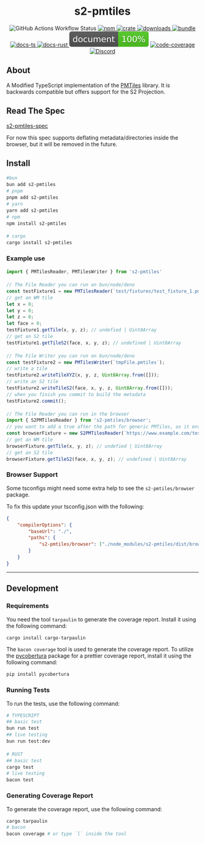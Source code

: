 <h1 style="text-align: center;">
    <div align="center">s2-pmtiles</div>
</h1>

<p align="center">
  <img src="https://img.shields.io/github/actions/workflow/status/Open-S2/s2-pmtiles/test.yml?logo=github" alt="GitHub Actions Workflow Status">
  <a href="https://npmjs.org/package/s2-pmtiles">
    <img src="https://img.shields.io/npm/v/s2-pmtiles.svg?logo=npm&logoColor=white" alt="npm">
  </a>
  <a href="https://crates.io/crates/s2-pmtiles">
    <img src="https://img.shields.io/crates/v/s2-pmtiles.svg?logo=rust&logoColor=white" alt="crate">
  </a>
  <a href="https://www.npmjs.com/package/s2-pmtiles">
    <img src="https://img.shields.io/npm/dm/s2-pmtiles.svg" alt="downloads">
  </a>
  <a href="https://bundlejs.com/?q=s2-pmtiles%2Fbrowser&treeshake=%5B%7B+default+%7D%5D">
    <img src="https://deno.bundlejs.com/badge?q=s2-pmtiles/browser&treeshake=[{+default+}]" alt="bundle">
  </a>
  <a href="https://open-s2.github.io/s2-pmtiles/">
    <img src="https://img.shields.io/badge/docs-typescript-yellow.svg" alt="docs-ts">
  </a>
  <a href="https://docs.rs/s2-pmtiles">
    <img src="https://img.shields.io/badge/docs-rust-yellow.svg" alt="docs-rust">
  </a>
  <img src="https://raw.githubusercontent.com/Open-S2/s2-pmtiles/master/assets/doc-coverage.svg" alt="doc-coverage">
  <a href="https://coveralls.io/github/Open-S2/s2-pmtiles?branch=master">
    <img src="https://coveralls.io/repos/github/Open-S2/s2-pmtiles/badge.svg?branch=master" alt="code-coverage">
  </a>
  <a href="https://discord.opens2.com">
    <img src="https://img.shields.io/discord/953563031701426206?logo=discord&logoColor=white" alt="Discord">
  </a>
</p>

## About

A Modified TypeScript implementation of the [PMTiles](https://github.com/protomaps/PMTiles) library. It is backwards compatible but offers support for the S2 Projection.

## Read The Spec

[s2-pmtiles-spec](/s2-pmtiles-spec/1.0.0/README.md)

For now this spec supports deflating metadata/directories inside the browser, but it will be removed in the future.

## Install

```bash
#bun
bun add s2-pmtiles
# pnpm
pnpm add s2-pmtiles
# yarn
yarn add s2-pmtiles
# npm
npm install s2-pmtiles

# cargo
cargo install s2-pmtiles
```

### Example use

```ts
import { PMTilesReader, PMTilesWriter } from 's2-pmtiles'

// The File Reader you can run on bun/node/deno
const testFixture1 = new PMTilesReader(`test/fixtures/test_fixture_1.pmtiles`);
// get an WM tile
let x = 0;
let y = 0;
let z = 0;
let face = 0;
testFixture1.getTile(x, y, z); // undefied | Uint8Array
// get an S2 tile
testFixture1.getTileS2(face, x, y, z); // undefined | Uint8Array

// The File Writer you can run on bun/node/deno
const testFixture2 = new PMTilesWriter(`tmpFile.pmtiles`);
// write a tile
testFixture2.writeTileXYZ(x, y, z, Uint8Array.from([]));
// write an S2 tile
testFixture2.writeTileS2(face, x, y, z, Uint8Array.from([]));
// when you finish you commit to build the metadata
testFixture2.commit();

// The File Reader you can run in the browser
import { S2PMTilesReader } from 's2-pmtiles/browser';
// you want to add a true after the path for generic PMTiles, as it ensures 206 byte requests.
const browserFixture = new S2PMTilesReader(`https://www.example.com/test.pmtiles`, true);
// get an WM tile
browserFixture.getTile(x, y, z); // undefied | Uint8Array
// get an S2 tile
browserFixture.getTileS2(face, x, y, z); // undefined | Uint8Array
```

### Browser Support

Some tsconfigs might need some extra help to see the `s2-pmtiles/browser` package.

To fix this update your tsconfig.json with the following:

```json
{
    "compilerOptions": {
        "baseUrl": "./",
        "paths": {
            "s2-pmtiles/browser": ["./node_modules/s2-pmtiles/dist/browser.d.ts"]
        }
    }
}
```

---

## Development

### Requirements

You need the tool `tarpaulin` to generate the coverage report. Install it using the following command:

```bash
cargo install cargo-tarpaulin
```

The `bacon coverage` tool is used to generate the coverage report. To utilize the [pycobertura](https://pypi.org/project/pycobertura/) package for a prettier coverage report, install it using the following command:

```bash
pip install pycobertura
```

### Running Tests

To run the tests, use the following command:

```bash
# TYPESCRIPT
## basic test
bun run test
## live testing
bun run test:dev

# RUST
## basic test
cargo test
# live testing
bacon test
```

### Generating Coverage Report

To generate the coverage report, use the following command:

```bash
cargo tarpaulin
# bacon
bacon coverage # or type `l` inside the tool
```

